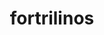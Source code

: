 ---
title: "fortrilinos"
layout: cache
categories: [package, develop-2023-10-29]
meta: {"versions": ["2.3.0"], "compilers": ["cce@=15.0.1", "gcc@=11.4.0", "gcc@=9.4.0", "oneapi@=2023.2.0"], "oss": ["rhel8", "ubuntu20.04"], "platforms": ["linux"], "targets": ["neoverse_v1", "ppc64le", "x86_64_v3", "zen4"], "stacks": ["e4s", "e4s-cray-rhel", "e4s-neoverse_v1", "e4s-oneapi", "e4s-power", "root"], "num_specs": 5, "num_specs_by_stack": {"e4s-cray-rhel": 1, "root": 5, "e4s-neoverse_v1": 1, "e4s-power": 1, "e4s": 1, "e4s-oneapi": 1}}
spec_details: [{"hash": "mqnxnsnpbeyqytxqbfzzi24hqr2saiqr", "compiler": "cce@=15.0.1", "versions": ["2.3.0"], "os": "rhel8", "platform": "linux", "target": "zen4", "variants": ["build_system=cmake", "build_type=Release", "generator=make", "~hl", "~ipo", "+shared"], "stacks": ["e4s-cray-rhel", "root"], "size": "-", "tarball": "https://binaries.spack.io/releases/develop-2023-10-29/build_cache/linux-rhel8-zen4/cce-15.0.1/fortrilinos-2.3.0/linux-rhel8-zen4-cce-15.0.1-fortrilinos-2.3.0-mqnxnsnpbeyqytxqbfzzi24hqr2saiqr.spack"}, {"hash": "eoxzc5frwhrp44juog2okinwvdyb4oq5", "compiler": "gcc@=11.4.0", "versions": ["2.3.0"], "os": "ubuntu20.04", "platform": "linux", "target": "neoverse_v1", "variants": ["build_system=cmake", "build_type=Release", "generator=make", "+hl", "~ipo", "+shared"], "stacks": ["root", "e4s-neoverse_v1"], "size": "-", "tarball": "https://binaries.spack.io/releases/develop-2023-10-29/build_cache/linux-ubuntu20.04-neoverse_v1/gcc-11.4.0/fortrilinos-2.3.0/linux-ubuntu20.04-neoverse_v1-gcc-11.4.0-fortrilinos-2.3.0-eoxzc5frwhrp44juog2okinwvdyb4oq5.spack"}, {"hash": "6qwbqzlp4agyzug3ddbl2nllealbyibe", "compiler": "gcc@=9.4.0", "versions": ["2.3.0"], "os": "ubuntu20.04", "platform": "linux", "target": "ppc64le", "variants": ["build_system=cmake", "build_type=Release", "generator=make", "+hl", "~ipo", "+shared"], "stacks": ["e4s-power", "root"], "size": "-", "tarball": "https://binaries.spack.io/releases/develop-2023-10-29/build_cache/linux-ubuntu20.04-ppc64le/gcc-9.4.0/fortrilinos-2.3.0/linux-ubuntu20.04-ppc64le-gcc-9.4.0-fortrilinos-2.3.0-6qwbqzlp4agyzug3ddbl2nllealbyibe.spack"}, {"hash": "4pgj4dvw5ce443pt36athww3kb3cwg2b", "compiler": "gcc@=11.4.0", "versions": ["2.3.0"], "os": "ubuntu20.04", "platform": "linux", "target": "x86_64_v3", "variants": ["build_system=cmake", "build_type=Release", "generator=make", "+hl", "~ipo", "+shared"], "stacks": ["root", "e4s"], "size": "-", "tarball": "https://binaries.spack.io/releases/develop-2023-10-29/build_cache/linux-ubuntu20.04-x86_64_v3/gcc-11.4.0/fortrilinos-2.3.0/linux-ubuntu20.04-x86_64_v3-gcc-11.4.0-fortrilinos-2.3.0-4pgj4dvw5ce443pt36athww3kb3cwg2b.spack"}, {"hash": "xo4p4es4omznxfpbof6xedjpylaihgmc", "compiler": "oneapi@=2023.2.0", "versions": ["2.3.0"], "os": "ubuntu20.04", "platform": "linux", "target": "x86_64_v3", "variants": ["build_system=cmake", "build_type=Release", "generator=make", "+hl", "~ipo", "+shared"], "stacks": ["root", "e4s-oneapi"], "size": "-", "tarball": "https://binaries.spack.io/releases/develop-2023-10-29/build_cache/linux-ubuntu20.04-x86_64_v3/oneapi-2023.2.0/fortrilinos-2.3.0/linux-ubuntu20.04-x86_64_v3-oneapi-2023.2.0-fortrilinos-2.3.0-xo4p4es4omznxfpbof6xedjpylaihgmc.spack"}]
---